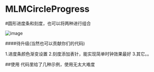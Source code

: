 # MLMCircleProgress

#圆形进度条和刻度，也可以将两种进行组合

![image](https://github.com/MengLiMing/MLMCircleProgress/blob/master/Untitled.gif)

####待升级(当然也可以贡献你们的代码)

   1.进度条颜色渐变设置
   2.刻度添加表针，能实现简单时钟效果最好
   3.其它。。

##使用
   代码里给了几种示例，使用无太大难度


